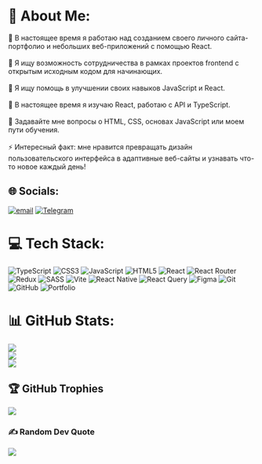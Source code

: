 # 💫 About Me:
🔭 В настоящее время я работаю над созданием своего личного сайта-портфолио и небольших веб-приложений с помощью React.<br><br>👯 Я ищу возможность сотрудничества в рамках проектов frontend с открытым исходным кодом для начинающих.<br><br>🤝 Я ищу помощь в улучшении своих навыков JavaScript и React.<br><br>🌱 В настоящее время я изучаю React, работаю с API и TypeScript.<br><br>💬 Задавайте мне вопросы о HTML, CSS, основах JavaScript или моем пути обучения.<br><br>⚡ Интересный факт: мне нравится превращать дизайн пользовательского интерфейса в адаптивные веб-сайты и узнавать что-то новое каждый день!


## 🌐 Socials:
[![email](https://img.shields.io/badge/Email-D14836?logo=gmail&logoColor=white)](mailto:adilettinadilettin@gmail.com) 
[![Telegram](https://img.shields.io/badge/Telegram-2CA5E0?logo=telegram&logoColor=white)](https://t.me/Adilet_front)

# 💻 Tech Stack:
![TypeScript](https://img.shields.io/badge/typescript-%23007ACC.svg?style=for-the-badge&logo=typescript&logoColor=white) ![CSS3](https://img.shields.io/badge/css3-%231572B6.svg?style=for-the-badge&logo=css3&logoColor=white) ![JavaScript](https://img.shields.io/badge/javascript-%23323330.svg?style=for-the-badge&logo=javascript&logoColor=%23F7DF1E) ![HTML5](https://img.shields.io/badge/html5-%23E34F26.svg?style=for-the-badge&logo=html5&logoColor=white) ![React](https://img.shields.io/badge/react-%2320232a.svg?style=for-the-badge&logo=react&logoColor=%2361DAFB) ![React Router](https://img.shields.io/badge/React_Router-CA4245?style=for-the-badge&logo=react-router&logoColor=white) ![Redux](https://img.shields.io/badge/redux-%23593d88.svg?style=for-the-badge&logo=redux&logoColor=white) ![SASS](https://img.shields.io/badge/SASS-hotpink.svg?style=for-the-badge&logo=SASS&logoColor=white) ![Vite](https://img.shields.io/badge/vite-%23646CFF.svg?style=for-the-badge&logo=vite&logoColor=white) ![React Native](https://img.shields.io/badge/react_native-%2320232a.svg?style=for-the-badge&logo=react&logoColor=%2361DAFB) ![React Query](https://img.shields.io/badge/-React%20Query-FF4154?style=for-the-badge&logo=react%20query&logoColor=white) ![Figma](https://img.shields.io/badge/figma-%23F24E1E.svg?style=for-the-badge&logo=figma&logoColor=white) ![Git](https://img.shields.io/badge/git-%23F05033.svg?style=for-the-badge&logo=git&logoColor=white) ![GitHub](https://img.shields.io/badge/github-%23121011.svg?style=for-the-badge&logo=github&logoColor=white) ![Portfolio](https://img.shields.io/badge/Portfolio-%23000000.svg?style=for-the-badge&logo=firefox&logoColor=#FF7139)
# 📊 GitHub Stats:
![](https://github-readme-stats.vercel.app/api?username=Adilet-front&theme=dark&hide_border=false&include_all_commits=false&count_private=false)<br/>
![](https://nirzak-streak-stats.vercel.app/?user=Adilet-front&theme=dark&hide_border=false)<br/>
![](https://github-readme-stats.vercel.app/api/top-langs/?username=Adilet-front&theme=dark&hide_border=false&include_all_commits=false&count_private=false&layout=compact)

## 🏆 GitHub Trophies
![](https://github-profile-trophy.vercel.app/?username=Adilet-front&theme=radical&no-frame=false&no-bg=false&margin-w=4)

### ✍️ Random Dev Quote
![](https://quotes-github-readme.vercel.app/api?type=horizontal&theme=radical)

<!-- Proudly created with GPRM ( https://gprm.itsvg.in ) -->
